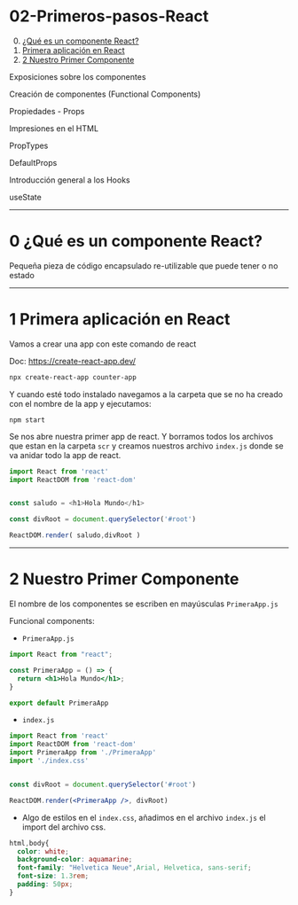 # 02-Primeros-pasos-React

0. [¿Qué es un componente React?](#schema0)
1. [Primera aplicación en React](#schema1)
1. [2 Nuestro Primer Componente](schema2)


Exposiciones sobre los componentes

Creación de componentes (Functional Components)

Propiedades - Props

Impresiones en el HTML

PropTypes

DefaultProps

Introducción general a los Hooks

useState



<hr>

<a name="schema0"></a>

# 0 ¿Qué es un componente React?
Pequeña pieza de código encapsulado re-utilizable que puede tener o no estado

<hr>

<a name="schema1"></a>

# 1 Primera aplicación en React

Vamos a crear una app con este comando de react

Doc: https://create-react-app.dev/
~~~bash
npx create-react-app counter-app
~~~

Y cuando esté todo instalado navegamos a la carpeta que se no ha creado con el nombre de la app y ejecutamos:
~~~
npm start
~~~

Se nos abre nuestra primer app de react.
Y borramos todos los archivos que estan en la carpeta `scr` y creamos nuestros archivo `index.js` donde se va anidar todo la app de react.

~~~js
import React from 'react'
import ReactDOM from 'react-dom'


const saludo = <h1>Hola Mundo</h1>

const divRoot = document.querySelector('#root')

ReactDOM.render( saludo,divRoot )
~~~
<hr>

<a name="schema2"></a>

# 2 Nuestro Primer Componente
El nombre de los componentes se escriben en mayúsculas `PrimeraApp.js`

Funcional components:
- `PrimeraApp.js`
~~~jsx
import React from "react";

const PrimeraApp = () => {
  return <h1>Hola Mundo</h1>;
}

export default PrimeraApp
~~~
- `index.js`
~~~jsx
import React from 'react'
import ReactDOM from 'react-dom'
import PrimeraApp from './PrimeraApp'
import './index.css'


const divRoot = document.querySelector('#root')

ReactDOM.render(<PrimeraApp />, divRoot)
~~~
- Algo de estilos en el  `index.css`, añadimos en el archivo `index.js` el import del archivo css.

~~~css
html,body{
  color: white;
  background-color: aquamarine;
  font-family: "Helvetica Neue",Arial, Helvetica, sans-serif;
  font-size: 1.3rem;
  padding: 50px;
}
~~~